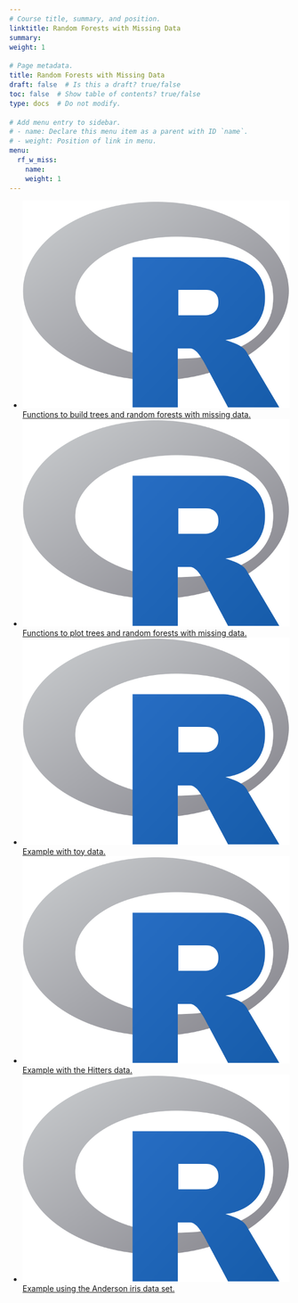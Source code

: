 ```yaml
---
# Course title, summary, and position.
linktitle: Random Forests with Missing Data
summary: 
weight: 1

# Page metadata.
title: Random Forests with Missing Data
draft: false  # Is this a draft? true/false
toc: false  # Show table of contents? true/false
type: docs  # Do not modify.

# Add menu entry to sidebar.
# - name: Declare this menu item as a parent with ID `name`.
# - weight: Position of link in menu.
menu:
  rf_w_miss:
    name: 
    weight: 1
---
```


<ul>
  <li>
    <span class="inline-svg"> <img src="R_logo.svg"/>
      <a href="random_forests_with_missing_values.R">
	Functions to build trees and random forests with missing data.
      </a>
    </span>
  </li>
  <li>
    <span class="inline-svg"> <img src="R_logo.svg"/>
      <a href="plot_regtree_and_forest.R">
	Functions to plot trees and random forests with missing data.
      </a>
    </span>
  </li>
  <li>
    <span class="inline-svg"> <img src="R_logo.svg"/>
      <a href="toy examples.R">
	Example with toy data.
      </a>
    </span>
  </li>
  <li>
    <span class="inline-svg"> <img src="R_logo.svg"/>
      <a href="Example_Hitters.R">
	Example with the Hitters data.
      </a>
    </span>
  </li>
  <li>
    <span class="inline-svg"> <img src="R_logo.svg"/>
      <a href="Example_Anderson iris.R">
	Example using the Anderson iris data set.
      </a>
    </span>
  </li>
</ul>




